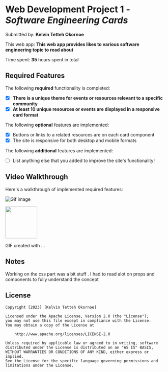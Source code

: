 # Web Development Project 1 - *Software Engineering Cards*

Submitted by: **Kelvin Tetteh Okornoe**

This web app: **This web app provides likes to various software engineering topic to read about**

Time spent: **35** hours spent in total

## Required Features

The following **required** functionality is completed:

- [X] **There is a unique theme for events or resources relevant to a specific community**
- [X] **At least 10 unique resources or events are displayed in a responsive card format**

The following **optional** features are implemented:

- [X] Buttons or links to a related resources are on each card component
- [X] The site is responsive for both desktop and mobile formats

The following **additional** features are implemented:

* [ ] List anything else that you added to improve the site's functionality!

## Video Walkthrough

Here's a walkthrough of implemented required features:

![Gif image](https://media.giphy.com/media/v1.Y2lkPTc5MGI3NjExNWpkdjlrMGdndzEzemZhMXdrY3lhZGVqYzFiYnJ5cjhpbHFxdnZ1aiZlcD12MV9pbnRlcm5hbF9naWZfYnlfaWQmY3Q9Zw/wI7tWchEzjYZihJp7y/giphy.gif)

<img src="https://media.giphy.com/media/v1.Y2lkPTc5MGI3NjExNWpkdjlrMGdndzEzemZhMXdrY3lhZGVqYzFiYnJ5cjhpbHFxdnZ1aiZlcD12MV9pbnRlcm5hbF9naWZfYnlfaWQmY3Q9Zw/wI7tWchEzjYZihJp7y/giphy.gif" width="100" height="100" />

<!-- Replace this with whatever GIF tool you used! -->
GIF created with ...  
<!-- Recommended tools:
[Kap](https://getkap.co/) for macOS
[ScreenToGif](https://www.screentogif.com/) for Windows
[peek](https://github.com/phw/peek) for Linux. -->

## Notes

Working on the css part was a bit stuff .
I had to read alot on props and components to fully understand the concept

## License

    Copyright [2023] [Kelvin Tetteh Okornoe]

    Licensed under the Apache License, Version 2.0 (the "License");
    you may not use this file except in compliance with the License.
    You may obtain a copy of the License at

        http://www.apache.org/licenses/LICENSE-2.0

    Unless required by applicable law or agreed to in writing, software
    distributed under the License is distributed on an "AS IS" BASIS,
    WITHOUT WARRANTIES OR CONDITIONS OF ANY KIND, either express or implied.
    See the License for the specific language governing permissions and
    limitations under the License.
